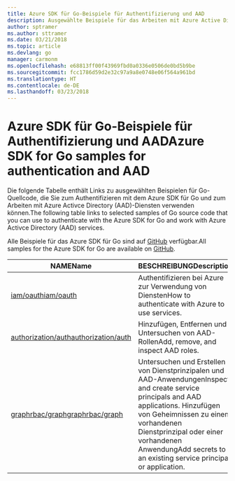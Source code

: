 ```yaml
---
title: Azure SDK für Go-Beispiele für Authentifizierung und AAD
description: Ausgewählte Beispiele für das Arbeiten mit Azure Active Directory (AAD) und Authentifizierung aus dem Azure SDK für Go
author: sptramer
ms.author: sttramer
ms.date: 03/21/2018
ms.topic: article
ms.devlang: go
manager: carmonm
ms.openlocfilehash: e68813ff00f43969fbd0a0336e0506de0bd5b9be
ms.sourcegitcommit: fcc1786d59d2e32c97a9a8e0748e06f564a961bd
ms.translationtype: HT
ms.contentlocale: de-DE
ms.lasthandoff: 03/23/2018
---
```

# <a name="azure-sdk-for-go-samples-for-authentication-and-aad"></a><span data-ttu-id="9a8e6-103">Azure SDK für Go-Beispiele für Authentifizierung und AAD</span><span class="sxs-lookup"><span data-stu-id="9a8e6-103">Azure SDK for Go samples for authentication and AAD</span></span>

<span data-ttu-id="9a8e6-104">Die folgende Tabelle enthält Links zu ausgewählten Beispielen für Go-Quellcode, die Sie zum Authentifizieren mit dem Azure SDK für Go und zum Arbeiten mit Azure Activce Directory (AAD)-Diensten verwenden können.</span><span class="sxs-lookup"><span data-stu-id="9a8e6-104">The following table links to selected samples of Go source code that you can use to authenticate with the Azure SDK for Go and work with Azure Activce Directory (AAD) services.</span></span> 

<span data-ttu-id="9a8e6-105">Alle Beispiele für das Azure SDK für Go sind auf [GitHub](https://github.com/Azure-Samples/azure-sdk-for-go-samples) verfügbar.</span><span class="sxs-lookup"><span data-stu-id="9a8e6-105">All samples for the Azure SDK for Go are available on [GitHub](https://github.com/Azure-Samples/azure-sdk-for-go-samples).</span></span>

| <span data-ttu-id="9a8e6-106">NAME</span><span class="sxs-lookup"><span data-stu-id="9a8e6-106">Name</span></span> | <span data-ttu-id="9a8e6-107">BESCHREIBUNG</span><span class="sxs-lookup"><span data-stu-id="9a8e6-107">Description</span></span> |
|------|-------------|
| [<span data-ttu-id="9a8e6-108">iam/oauth</span><span class="sxs-lookup"><span data-stu-id="9a8e6-108">iam/oauth</span></span>](https://github.com/Azure-Samples/azure-sdk-for-go-samples/blob/master/iam/oauth.go) | <span data-ttu-id="9a8e6-109">Authentifizieren bei Azure zur Verwendung von Diensten</span><span class="sxs-lookup"><span data-stu-id="9a8e6-109">How to authenticate with Azure to use services.</span></span> |
| [<span data-ttu-id="9a8e6-110">authorization/auth</span><span class="sxs-lookup"><span data-stu-id="9a8e6-110">authorization/auth</span></span>](https://github.com/Azure-Samples/azure-sdk-for-go-samples/blob/master/authorization/auth.go) | <span data-ttu-id="9a8e6-111">Hinzufügen, Entfernen und Untersuchen von AAD-Rollen</span><span class="sxs-lookup"><span data-stu-id="9a8e6-111">Add, remove, and inspect AAD roles.</span></span> |
| [<span data-ttu-id="9a8e6-112">graphrbac/graph</span><span class="sxs-lookup"><span data-stu-id="9a8e6-112">graphrbac/graph</span></span>](https://github.com/Azure-Samples/azure-sdk-for-go-samples/blob/master/graphrbac/graph.go) | <span data-ttu-id="9a8e6-113">Untersuchen und Erstellen von Dienstprinzipalen und AAD-Anwendungen</span><span class="sxs-lookup"><span data-stu-id="9a8e6-113">Inspect and create service principals and AAD applications.</span></span> <span data-ttu-id="9a8e6-114">Hinzufügen von Geheimnissen zu einem vorhandenen Dienstprinzipal oder einer vorhandenen Anwendung</span><span class="sxs-lookup"><span data-stu-id="9a8e6-114">Add secrets to an existing service principal or application.</span></span> |
